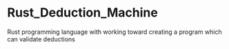 # Rust_Deduction_Machine
Rust programming language with working toward creating a program which can validate deductions
